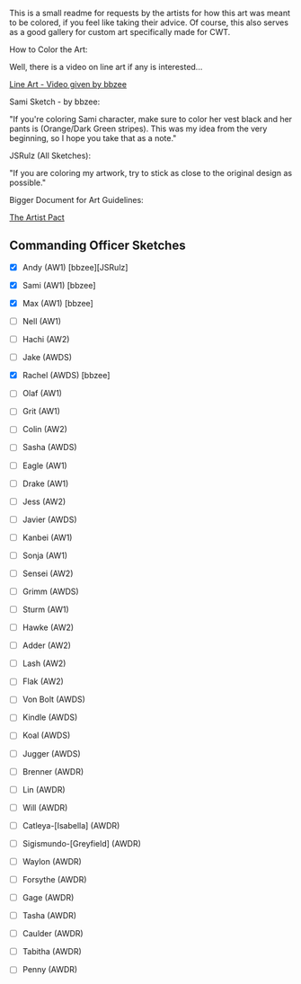 This is a small readme for requests by the artists for how this art was meant to be colored, if you feel like taking their advice. Of course, this also serves as a good gallery for custom art specifically made for CWT.

How to Color the Art:

Well, there is a video on line art if any is interested...

[Line Art - Video given by bbzee](http://www.youtube.com/watch?v=Qm89jhkhHG8)

Sami Sketch - by bbzee:

"If you're coloring Sami character, make sure to color her vest black and her pants is (Orange/Dark Green stripes). This was my idea from the very beginning, so I hope you take that as a note."

JSRulz (All Sketches):

"If you are coloring my artwork, try to stick as close to the original design as possible."

Bigger Document for Art Guidelines:

[The Artist Pact](https://code.google.com/p/cwtactics/wiki/ArtistPact)

## Commanding Officer Sketches

* [x] Andy (AW1) [bbzee][JSRulz]
* [x] Sami (AW1) [bbzee]
* [x] Max (AW1) [bbzee]
* [ ] Nell (AW1)
* [ ] Hachi (AW2)
* [ ] Jake (AWDS)
* [x] Rachel (AWDS) [bbzee]

* [ ] Olaf (AW1)
* [ ] Grit (AW1)
* [ ] Colin (AW2)
* [ ] Sasha (AWDS)

* [ ] Eagle (AW1)
* [ ] Drake (AW1)
* [ ] Jess (AW2)
* [ ] Javier (AWDS)

* [ ] Kanbei (AW1)
* [ ] Sonja (AW1)
* [ ] Sensei (AW2)
* [ ] Grimm (AWDS)

* [ ] Sturm (AW1)
* [ ] Hawke (AW2)
* [ ] Adder (AW2)
* [ ] Lash (AW2)
* [ ] Flak (AW2)
* [ ] Von Bolt (AWDS)
* [ ] Kindle (AWDS)
* [ ] Koal (AWDS)
* [ ] Jugger (AWDS)

* [ ] Brenner (AWDR)
* [ ] Lin (AWDR)
* [ ] Will (AWDR)
* [ ] Catleya-[Isabella] (AWDR)

* [ ] Sigismundo-[Greyfield] (AWDR)
* [ ] Waylon (AWDR)

* [ ] Forsythe (AWDR)
* [ ] Gage (AWDR)
* [ ] Tasha (AWDR)

* [ ] Caulder (AWDR)
* [ ] Tabitha (AWDR)
* [ ] Penny (AWDR)

